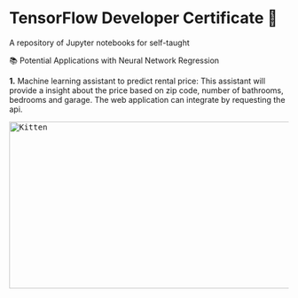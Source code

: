 # TensorFlow Developer Certificate 🚀
A repository of Jupyter notebooks for self-taught

📚 Potential Applications with Neural Network Regression

**1.** Machine learning assistant to predict rental price:
This assistant will provide a insight about the price based on zip code, number of bathrooms, bedrooms and garage.
The web application can integrate by requesting the api.

<kbd> <img src="https://user-images.githubusercontent.com/54214498/125176800-e5258d00-e1ac-11eb-8e54-874566050b8b.png" alt="Kitten"
	title="A cute kitten" width="672" height="301"/>
